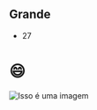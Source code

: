 ## Grande
- 27
# 😄
![Isso é uma imagem](https://i0.wp.com/files.agro20.com.br/uploads/2019/05/porco-02.jpg?resize=600%2C338&ssl=1)
